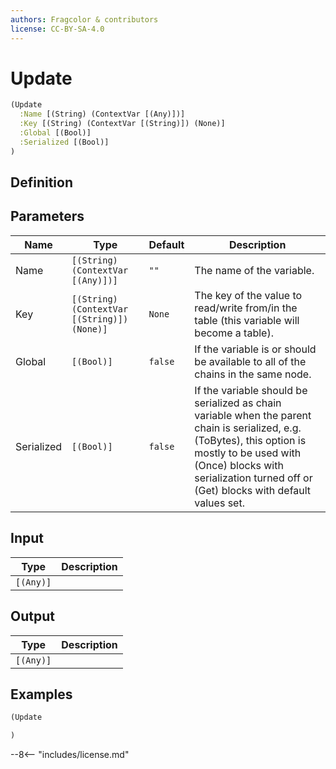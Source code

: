 ```yaml
---
authors: Fragcolor & contributors
license: CC-BY-SA-4.0
---
```



# Update

```clojure
(Update
  :Name [(String) (ContextVar [(Any)])]
  :Key [(String) (ContextVar [(String)]) (None)]
  :Global [(Bool)]
  :Serialized [(Bool)]
)
```


## Definition




## Parameters

| Name | Type | Default | Description |
|------|------|---------|-------------|
| Name | `[(String) (ContextVar [(Any)])]` | `""` | The name of the variable. |
| Key | `[(String) (ContextVar [(String)]) (None)]` | `None` | The key of the value to read/write from/in the table (this variable will become a table). |
| Global | `[(Bool)]` | `false` | If the variable is or should be available to all of the chains in the same node. |
| Serialized | `[(Bool)]` | `false` | If the variable should be serialized as chain variable when the parent chain is serialized, e.g. (ToBytes), this option is mostly to be used with (Once) blocks with serialization turned off or (Get) blocks with default values set. |


## Input

| Type | Description |
|------|-------------|
| `[(Any)]` |  |


## Output

| Type | Description |
|------|-------------|
| `[(Any)]` |  |


## Examples

```clojure
(Update

)
```


--8<-- "includes/license.md"
